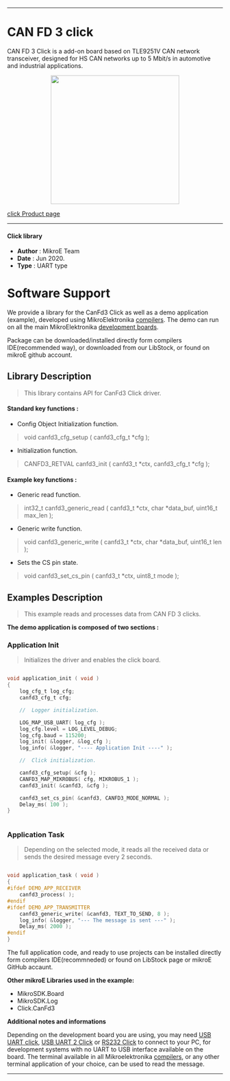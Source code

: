 
---
# CAN FD 3 click

CAN FD 3 Click is a add-on board based on TLE9251V CAN network transceiver, designed for HS CAN networks up to 5 Mbit/s in automotive and industrial applications.

<p align="center">
  <img src="https://download.mikroe.com/images/click_for_ide/canfd3_click.png" height=300px>
</p>

[click Product page](https://www.mikroe.com/can-fd-3-click)

---


#### Click library 

- **Author**        : MikroE Team
- **Date**          : Jun 2020.
- **Type**          : UART type


# Software Support

We provide a library for the CanFd3 Click 
as well as a demo application (example), developed using MikroElektronika 
[compilers](https://shop.mikroe.com/compilers). 
The demo can run on all the main MikroElektronika [development boards](https://shop.mikroe.com/development-boards).

Package can be downloaded/installed directly form compilers IDE(recommended way), or downloaded from our LibStock, or found on mikroE github account. 

## Library Description

> This library contains API for CanFd3 Click driver.

#### Standard key functions :

- Config Object Initialization function.
> void canfd3_cfg_setup ( canfd3_cfg_t *cfg ); 
 
- Initialization function.
> CANFD3_RETVAL canfd3_init ( canfd3_t *ctx, canfd3_cfg_t *cfg );

#### Example key functions :

- Generic read function.
> int32_t canfd3_generic_read ( canfd3_t *ctx, char *data_buf, uint16_t max_len );
 
- Generic write function.
> void canfd3_generic_write ( canfd3_t *ctx, char *data_buf, uint16_t len );

- Sets the CS pin state.
> void canfd3_set_cs_pin ( canfd3_t *ctx, uint8_t mode );

## Examples Description

> This example reads and processes data from CAN FD 3 clicks.

**The demo application is composed of two sections :**

### Application Init 

> Initializes the driver and enables the click board.

```c

void application_init ( void )
{
    log_cfg_t log_cfg;
    canfd3_cfg_t cfg;

    //  Logger initialization.

    LOG_MAP_USB_UART( log_cfg );
    log_cfg.level = LOG_LEVEL_DEBUG;
    log_cfg.baud = 115200;
    log_init( &logger, &log_cfg );
    log_info( &logger, "---- Application Init ----" );

    //  Click initialization.

    canfd3_cfg_setup( &cfg );
    CANFD3_MAP_MIKROBUS( cfg, MIKROBUS_1 );
    canfd3_init( &canfd3, &cfg );

    canfd3_set_cs_pin( &canfd3, CANFD3_MODE_NORMAL );
    Delay_ms( 100 );
}
  
```

### Application Task

> Depending on the selected mode, it reads all the received data or sends the desired message every 2 seconds.

```c

void application_task ( void )
{
#ifdef DEMO_APP_RECEIVER
    canfd3_process( );
#endif
#ifdef DEMO_APP_TRANSMITTER
    canfd3_generic_write( &canfd3, TEXT_TO_SEND, 8 );
    log_info( &logger, "--- The message is sent ---" );
    Delay_ms( 2000 );
#endif 
} 

```

The full application code, and ready to use projects can be  installed directly form compilers IDE(recommneded) or found on LibStock page or mikroE GitHub accaunt.

**Other mikroE Libraries used in the example:** 

- MikroSDK.Board
- MikroSDK.Log
- Click.CanFd3

**Additional notes and informations**

Depending on the development board you are using, you may need 
[USB UART click](https://shop.mikroe.com/usb-uart-click), 
[USB UART 2 Click](https://shop.mikroe.com/usb-uart-2-click) or 
[RS232 Click](https://shop.mikroe.com/rs232-click) to connect to your PC, for 
development systems with no UART to USB interface available on the board. The 
terminal available in all Mikroelektronika 
[compilers](https://shop.mikroe.com/compilers), or any other terminal application 
of your choice, can be used to read the message.



---
